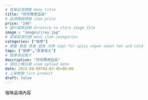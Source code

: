 ```yaml
---
# 菜單品項標題 menu title 
title: "可可瑪奇亞朵"
# 品項價錢標價 item price 
price: "140" 
# 圖片檔案目錄 diretory to store image file
image : "images/jrey.jpg"
# 菜單品項分類 menu item categories 
categories: ["咖啡"]
# 標籤 辣度 素食 甜食 冷熱 tags for spicy vegan sweet hot and cold 
tags: ["咖啡","深淺培火"]
# 菜單項目簡介 
description: "可可瑪奇亞朵"
# 項目上傳日期 item upload date 
date: 2023-08-09T04:03:45+08:00
# 上架開關 list product 
draft: false
---
```


咖啡品項內容